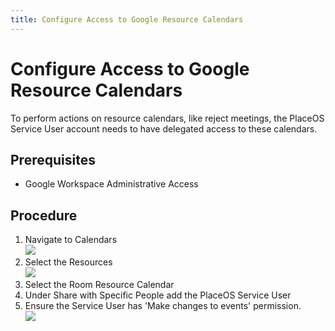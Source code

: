 ```yaml
---
title: Configure Access to Google Resource Calendars
---
```


# Configure Access to Google Resource Calendars

To perform actions on resource calendars, like reject meetings, the PlaceOS Service User account needs to have delegated access to these calendars.

## Prerequisites

* Google Workspace Administrative Access

## Procedure

1. Navigate to Calendars\
   ![](https://lh6.googleusercontent.com/DSFkH6OXuCjYqZGr3gDS8M8SFQSliw6IwnVX42dWVRN7uhZhCRTaLdgyhHugOgxk5THFDUc2DCC\_X8sj9ezhK4aOoqaIzHtkr-dUFstvD5Ov-xjsr6lpwbLYefytM99ydbrnOrk64xhGZC\_b)
2. Select the Resources\
   ![](https://lh3.googleusercontent.com/3AkvMEjw2Lr0ZjWxMQkctb09G-IYaeEopczw8VwFbLskkxNkFqFXv76v-RfjYe0HlSdgB8yrQf4lKgexERkb7KEKGBVwrp7jos3R6mAb85UIqnPbAJbDFWTAccWEJUplix72yiY0mYxVBklF)
3. Select the Room Resource Calendar
4. Under Share with Specific People add the PlaceOS Service User
5. Ensure the Service User has 'Make changes to events' permission.\
   ![](https://lh6.googleusercontent.com/5PQ08-4N5oui9qXw8ma-2NCdR4Bb1VJVYgXCL7hWNY9RGw7Hd\_oKXzU939X\_zlqvwOImdx\_1yx-d\_CAreNxNz63Pt5hzB-XLdmeji0J6W571bstNUlqxNR-5f0hqqwWZGHl9QyahlDrPQsVN)
